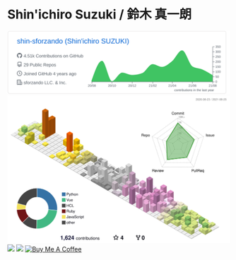 # Shin'ichiro Suzuki / 鈴木 真一朗

![](https://raw.githubusercontent.com/shin-sforzando/shin-sforzando/main/profile-summary-card-output/github/0-profile-details.svg)
![](./profile-3d-contrib/profile-season-animate.svg)
![](https://github-profile-trophy.vercel.app/?username=shin-sforzando&no-frame=true&column=8)
![](https://github-readme-streak-stats.herokuapp.com/?user=shin-sforzando) <a href="https://www.buymeacoffee.com/sforzando" target="_blank"><img src="https://cdn.buymeacoffee.com/buttons/default-orange.png" alt="Buy Me A Coffee" height="41" width="174"></a>
